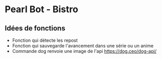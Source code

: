 # Pearl Bot - Bistro

## Idées de fonctions

- Fonction qui détecte les repost
- Fonction qui sauvegarde l'avancement dans une série ou un anime
- Commande dog renvoie une image de l'api https://dog.ceo/dog-api/ 
